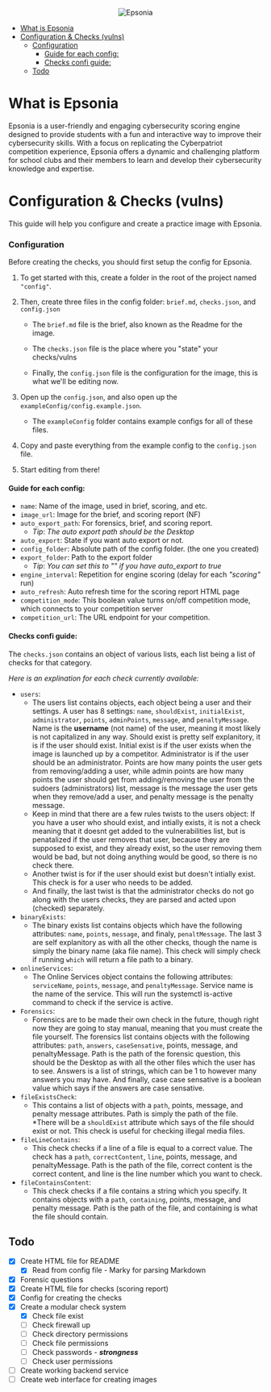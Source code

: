 <p align="center">
   <img alt="Epsonia" src="https://raw.githubusercontent.com/maytees/epsonia/10d9ef716c69eaf93fb349c390c84c0193782407/LongBanner.svg" />
</p>

- [What is Epsonia](#what-is-epsonia)
- [Configuration \& Checks (vulns)](#configuration--checks-vulns)
    - [Configuration](#configuration)
      - [Guide for each config:](#guide-for-each-config)
      - [Checks confi guide:](#checks-confi-guide)
  - [Todo](#todo)

# What is Epsonia

Epsonia is a user-friendly and engaging cybersecurity scoring engine designed to provide students with a fun and interactive way to improve their cybersecurity skills. With a focus on replicating the Cyberpatriot competition experience, Epsonia offers a dynamic and challenging platform for school clubs and their members to learn and develop their cybersecurity knowledge and expertise.

# Configuration & Checks (vulns)

This guide will help you configure and create a practice image with Epsonia.

### Configuration

Before creating the checks, you should first setup the config for Epsonia.

1. To get started with this, create a folder in the root of the project named
   `"config"`.
2. Then, create three files in the config folder: `brief.md`, `checks.json`, and
   `config.json`
   - The `brief.md` file is the brief, also known as the Readme for the image.

   - The `checks.json` file is the place where you "state" your checks/vulns
   - Finally, the `config.json` file is the configuration for the image, this is
     what we'll be editing now.

3. Open up the `config.json`, and also open up the
   `exampleConfig/config.example.json`.

   - The `exampleConfig` folder contains example configs for all of these files.

4. Copy and paste everything from the example config to the `config.json` file.
5. Start editing from there!

#### Guide for each config:

- `name`: Name of the image, used in brief, scoring, and etc.
- `image_url`: Image for the brief, and scoring report (NF)
- `auto_export_path`: For forensics, brief, and scoring report.
  - _Tip_: _The auto export path should be the Desktop_
- `auto_export`: State if you want auto export or not.
- `config_folder`: Absolute path of the config folder. (the one you created)
- `export_folder`: Path to the export folder
  - _Tip_: _You can set this to "" if you have auto_export to true_
- `engine_interval`: Repetition for engine scoring (delay for each _"scoring"_
  run)
- `auto_refresh`: Auto refresh time for the scoring report HTML page
- `competition_mode`: This boolean value turns on/off competition mode, which
  connects to your competition server
- `competition_url`: The URL endpoint for your competition.

#### Checks confi guide:

The `checks.json` contains an object of various lists, each list being a list of
checks for that category.

_Here is an explination for each check currently available:_

- `users`:
  - The users list contains objects, each object being a user and their
    settings. A user has 8 settings: `name`, `shouldExist`, `initialExist`,
    `administrator`, `points`, `adminPoints`, `message`, and `penaltyMessage`.
    Name is the **username** (not name) of the user, meaning it most likely is
    not capitalized in any way. Should exist is pretty self explanitory, it is
    if the user should exist. Initial exist is if the user exists when the image
    is launched up by a competitor. Administrator is if the user should be an
    administrator. Points are how many points the user gets from removing/adding
    a user, while admin points are how many points the user should get from
    adding/removing the user from the sudoers (administrators) list, message is
    the message the user gets when they remove/add a user, and penalty message
    is the penalty message.
  - Keep in mind that there are a few rules twists to the users object: If you
    have a user who should exist, and intially exists, it is not a check meaning
    that it doesnt get added to the vulnerabilities list, but is penatalized if
    the user removes that user, because they are supposed to exist, and they
    already exist, so the user removing them would be bad, but not doing
    anything would be good, so there is no check there.
  - Another twist is for if the user should exist but doesn't intially exist.
    This check is for a user who needs to be added.
  - And finally, the last twist is that the administrator checks do not go along
    with the users checks, they are parsed and acted upon (checked) separately.
- `binaryExists`:
  - The binary exists list contains objects which have the following attributes:
    `name`, `points`, `message`, and finaly, `penaltMessage`. The last 3 are
    self explanitory as with all the other checks, though the name is simply the
    binary name (aka file name). This check will simply check if running `which`
    will return a file path to a binary.
- `onlineServices`:
  - The Online Services object contains the following attributes: `serviceName`,
    `points`, `message`, and `penaltyMessage`. Service name is the name of the
    service. This will run the systemctl is-active command to check if the
    service is active.
- `Forensics`:
  - Forensics are to be made their own check in the future, though right now
    they are going to stay manual, meaning that you must create the file
    yourself. The forensics list contains objects with the following attributes:
    `path`, `answers`, `caseSensative`, points, message, and penaltyMessage.
    Path is the path of the forensic question, this should be the Desktop as
    with all the other files which the user has to see. Answers is a list of
    strings, which can be 1 to however many answers you may have. And finally,
    case case sensative is a boolean value which says if the answers are case
    sensative.
- `fileExistsCheck`:
  - This contains a list of objects with a `path`, points, message, and penalty
    message attributes. Path is simply the path of the file. *There will be a
    `shouldExist` attribute which says of the file should exist or not. This
    check is useful for checking illegal media files.
- `fileLineContains`:
  - This check checks if a line of a file is equal to a correct value. The check
    has a `path`, `correctContent`, `line`, points, message, and penaltyMessage.
    Path is the path of the file, correct content is the correct content, and
    line is the line number which you want to check.
- `fileContainsContent`:
  - This check checks if a file contains a string which you specify. It contains
    objects with a `path`, `containing`, points, message, and penalty message.
    Path is the path of the file, and containing is what the file should
    contain.

## Todo

- [x] Create HTML file for README
  - [x] Read from config file - Marky for parsing Markdown
- [x] Forensic questions
- [x] Create HTML file for checks (scoring report)
- [x] Config for creating the checks
- [x] Create a modular check system
  - [x] Check file exist
  - [ ] Check firewall up
  - [ ] Check directory permissions
  - [ ] Check file permissions
  - [ ] Check passwords - _**strongness**_
  - [ ] Check user permissions
- [ ] Create working backend service
- [ ] Create web interface for creating images
